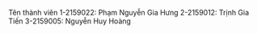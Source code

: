 Tên thành viên
1-2159022: Phạm Nguyễn Gia Hưng
2-2159012: Trịnh Gia Tiến
3-2159005: Nguyễn Huy Hoàng